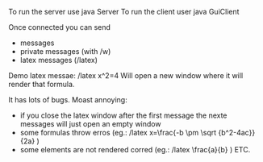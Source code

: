 To run the server use
java Server
To run the client user
java GuiClient

Once connected you can send

- messages
- private messages (with /w)
- latex messages (/latex)

Demo latex messae: /latex x^2=4
Will open a new window where it will render that formula.

It has lots of bugs. Moast annoying:
- if you close the latex window after the first message the nexte messages will just open an empty window
- some formulas throw erros (eg.: /latex x=\\frac{-b \\pm \\sqrt {b^2-4ac}}{2a} )
- some elements are not rendered corred (eg.: /latex \\frac{a}{b} )
ETC.

